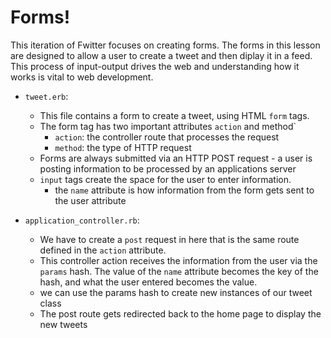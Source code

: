 # Forms!

This iteration of Fwitter focuses on creating forms. The forms in this lesson are designed to allow a user to create a tweet and then diplay it in a feed. This process of input-output drives the web and understanding how it works is vital to web development.

+ `tweet.erb`:
  * This file contains a form to create a tweet, using HTML `form` tags.
  * The form tag has two important attributes `action` and method`
    * `action`: the controller route that processes the request
    * `method`: the type of HTTP request
  * Forms are always submitted via an HTTP POST request - a user is posting information to be processed by an applications server
  * `input` tags create the space for the user to enter information. 
    * the `name` attribute is how information from the form gets sent to the user attribute

+ `application_controller.rb`:
  * We have to create a `post` request in here that is the same route defined in the `action` attribute.
  * This controller action receives the information from the user via the `params` hash. The value of the `name` attribute becomes the key of the hash, and what the user entered becomes the value.
  * we can use the params hash to create new instances of our tweet class
  * The post route gets redirected back to the home page to display the new tweets